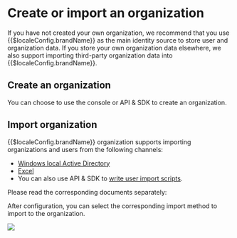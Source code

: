 # Create or import an organization

<LastUpdated/>

If you have not created your own organization, we recommend that you use {{$localeConfig.brandName}} as the main identity source to store user and organization data. If you store your own organization data elsewhere, we also support importing third-party organization data into {{$localeConfig.brandName}}.

## Create an organization

You can choose to use the console or API & SDK to create an organization.

<StackSelector snippet="create-org" selectLabel="选择方式" :order="['dashboard', 'java', 'javascript']"/>

## Import organization

{{$localeConfig.brandName}} organization supports importing organizations and users from the following channels:

- [Windows local Active Directory](https://en.wikipedia.org/wiki/Active_Directory)
- [Excel](?import-org=excel#导入组织机构)
- You can also use API & SDK to [write user import scripts](/guides/migrations/use-api.md). 

Please read the corresponding documents separately:

<StackSelector snippet="import-org" selectLabel="选择导入方式" :order="['wechat-work', 'dingtalk', 'excel', 'ldap', 'active-directory']"/>

After configuration, you can select the corresponding import method to import to the organization.

![](~@imagesZhCn/guides/org/import-org.jpg)


